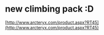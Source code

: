 <!--
id: 3671227
link: http://tumblr.atmos.org/post/3671227/new-climbing-pack-d
slug: new-climbing-pack-d
date: Sat Jun 16 2007 16:01:46 GMT-0700 (PDT)
publish: 2007-06-016
tags: 
title: new climbing pack :D
-->


new climbing pack :D
====================

[http://www.arcteryx.com/product.aspx?RT45](http://www.arcteryx.com/product.aspx?RT45)


